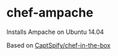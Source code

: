 # chef-ampache

Installs Ampache on Ubuntu 14.04

Based on [CaptSpify/chef-in-the-box](https://github.com/CaptSpify/chef-in-the-box)
